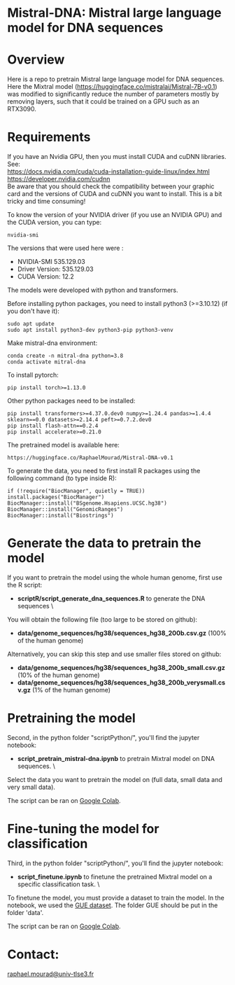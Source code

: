# Mistral-DNA: Mistral large language model for DNA sequences

# Overview

Here is a repo to pretrain Mistral large language model for DNA sequences. Here the Mixtral model (https://huggingface.co/mistralai/Mistral-7B-v0.1) was modified to significantly reduce the number of parameters mostly by removing layers, such that it could be trained on a GPU such as an RTX3090.

# Requirements

If you have an Nvidia GPU, then you must install CUDA and cuDNN libraries. See:  
https://docs.nvidia.com/cuda/cuda-installation-guide-linux/index.html  
https://developer.nvidia.com/cudnn  
Be aware that you should check the compatibility between your graphic card and the versions of CUDA and cuDNN you want to install. 
This is a bit tricky and time consuming!

To know the version of your NVIDIA driver (if you use an NVIDIA GPU) and the CUDA version, you can type:  
```
nvidia-smi
```
The versions that were used here were : 
- NVIDIA-SMI 535.129.03
- Driver Version: 535.129.03
- CUDA Version: 12.2

The models were developed with python and transformers.  

Before installing python packages, you need to install python3 (>=3.10.12) (if you don't have it):  
```
sudo apt update
sudo apt install python3-dev python3-pip python3-venv
```

Make mistral-dna environment:  
```
conda create -n mitral-dna python=3.8
conda activate mitral-dna
```

To install pytorch:  
```
pip install torch>=1.13.0
```

Other python packages need to be installed:   
```
pip install transformers>=4.37.0.dev0 numpy>=1.24.4 pandas>=1.4.4 sklearn==0.0 datasets>=2.14.4 peft>=0.7.2.dev0
pip install flash-attn==0.2.4
pip install accelerate>=0.21.0
```

The pretrained model is available here:
```
https://huggingface.co/RaphaelMourad/Mistral-DNA-v0.1
```

To generate the data, you need to first install R packages using the following command (to type inside R):
```
if (!require("BiocManager", quietly = TRUE))  
install.packages("BiocManager")  
BiocManager::install("BSgenome.Hsapiens.UCSC.hg38")  
BiocManager::install("GenomicRanges")
BiocManager::install("Biostrings")
```

# Generate the data to pretrain the model

If you want to pretrain the model using the whole human genome, first use the R script:
- **scriptR/script_generate_dna_sequences.R** to generate the DNA sequences \

You will obtain the following file (too large to be stored on github):
- **data/genome_sequences/hg38/sequences_hg38_200b.csv.gz** (100% of the human genome)

Alternatively, you can skip this step and use smaller files stored on github:
- **data/genome_sequences/hg38/sequences_hg38_200b_small.csv.gz** (10% of the human genome)
- **data/genome_sequences/hg38/sequences_hg38_200b_verysmall.csv.gz** (1% of the human genome)

# Pretraining the model

Second, in the python folder "scriptPython/", you'll find the jupyter notebook:
- **script_pretrain_mistral-dna.ipynb** to pretrain Mixtral model on DNA sequences. \

Select the data you want to pretrain the model on (full data, small data and very small data).

The script can be ran on [Google Colab](https://colab.research.google.com/drive/1gcw_MYiqwB-pbVYHIx8kevx-ZD7sqMxL#scrollTo=JTYKjBrwRSU6).

# Fine-tuning the model for classification

Third, in the python folder "scriptPython/", you'll find the jupyter notebook:
- **script_finetune.ipynb** to finetune the pretrained Mixtral model on a specific classification task. \

To finetune the model, you must provide a dataset to train the model. 
In the notebook, we used the [GUE dataset](https://drive.google.com/file/d/1GRtbzTe3UXYF1oW27ASNhYX3SZ16D7N2/view). 
The folder GUE should be put in the folder 'data'. 

The script can be ran on [Google Colab](https://colab.research.google.com/drive/19AQsrmiCnEfvgHKz7HQ27-vFsHQogrya).

# Contact: 
raphael.mourad@univ-tlse3.fr

